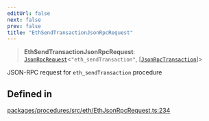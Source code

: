 ```yaml
---
editUrl: false
next: false
prev: false
title: "EthSendTransactionJsonRpcRequest"
---
```


> **EthSendTransactionJsonRpcRequest**: [`JsonRpcRequest`](/reference/tevm/jsonrpc/type-aliases/jsonrpcrequest/)\<`"eth_sendTransaction"`, [[`JsonRpcTransaction`](/reference/tevm/procedures/type-aliases/jsonrpctransaction/)]\>

JSON-RPC request for `eth_sendTransaction` procedure

## Defined in

[packages/procedures/src/eth/EthJsonRpcRequest.ts:234](https://github.com/evmts/tevm-monorepo/blob/main/packages/procedures/src/eth/EthJsonRpcRequest.ts#L234)
